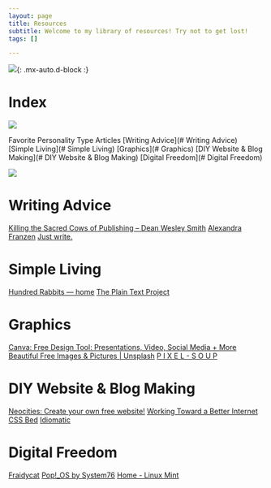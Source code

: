 ```yaml
---
layout: page
title: Resources
subtitle: Welcome to my library of resources! Try not to get lost!
tags: []

---
```

![](https://64.media.tumblr.com/460e90cbd60d50f37a59236acbd41a19/tumblr_orvdjmknOr1ucpx1qo2_r1_250.gif){: .mx-auto.d-block :}

# Index

![](http://fc02.deviantart.net/fs71/f/2013/172/3/a/heart_border__purple_black__by_revpixy-d6a0gve.gif)

Favorite Personality Type Articles
[Writing Advice](# Writing Advice) 
[Simple Living](# Simple Living) 
[Graphics](# Graphics)
[DIY Website & Blog Making](# DIY Website & Blog Making)
[Digital Freedom](# Digital Freedom) 

![](http://fc02.deviantart.net/fs71/f/2013/172/3/a/heart_border__purple_black__by_revpixy-d6a0gve.gif)

# Writing Advice
[Killing the Sacred Cows of Publishing – Dean Wesley Smith](https://www.deanwesleysmith.com/category/killing-the-sacred-cows-of-publishing/)
[Alexandra Franzen](http://www.alexandrafranzen.com/)
[Just write.](https://www.sarasoueidan.com/desk/just-write/)

# Simple Living 
[Hundred Rabbits — home](https://100r.co/site/home.html)
[The Plain Text Project](https://plaintextproject.online/)

# Graphics
[Canva: Free Design Tool: Presentations, Video, Social Media + More](https://www.canva.com/)
[Beautiful Free Images & Pictures | Unsplash](https://unsplash.com/)
[P I X E L - S O U P](https://pixel-soup.tumblr.com/)


# DIY Website & Blog Making
[Neocities: Create your own free website!](https://neocities.org/)
[Working Toward a Better Internet](https://sadgrl.online/)
[CSS Bed](https://www.cssbed.com/)
[Idiomatic](https://idiomatic.rosano.ca/)

# Digital Freedom 
[Fraidycat](https://fraidyc.at/)
[Pop!_OS by System76](https://pop.system76.com/)
[Home - Linux Mint](https://linuxmint.com/)